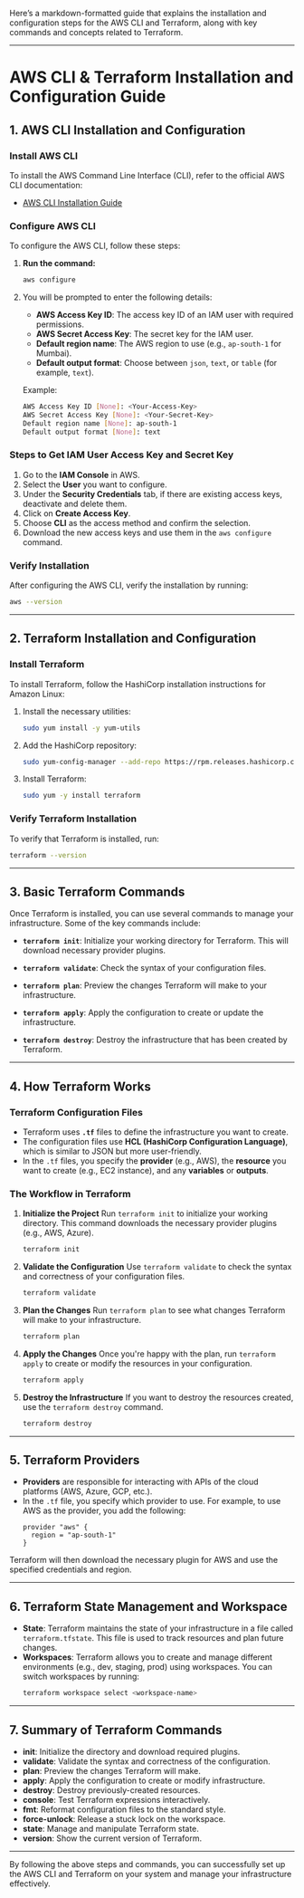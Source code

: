 Here’s a markdown-formatted guide that explains the installation and configuration steps for the AWS CLI and Terraform, along with key commands and concepts related to Terraform.

---

# **AWS CLI & Terraform Installation and Configuration Guide**

## **1. AWS CLI Installation and Configuration**

### **Install AWS CLI**
To install the AWS Command Line Interface (CLI), refer to the official AWS CLI documentation:

- [AWS CLI Installation Guide](https://docs.aws.amazon.com/cli/latest/userguide/getting-started-install.html)

### **Configure AWS CLI**
To configure the AWS CLI, follow these steps:

1. **Run the command:**
   ```bash
   aws configure
   ```
2. You will be prompted to enter the following details:
   - **AWS Access Key ID**: The access key ID of an IAM user with required permissions.
   - **AWS Secret Access Key**: The secret key for the IAM user.
   - **Default region name**: The AWS region to use (e.g., `ap-south-1` for Mumbai).
   - **Default output format**: Choose between `json`, `text`, or `table` (for example, `text`).

   Example:
   ```bash
   AWS Access Key ID [None]: <Your-Access-Key>
   AWS Secret Access Key [None]: <Your-Secret-Key>
   Default region name [None]: ap-south-1
   Default output format [None]: text
   ```

### **Steps to Get IAM User Access Key and Secret Key**
1. Go to the **IAM Console** in AWS.
2. Select the **User** you want to configure.
3. Under the **Security Credentials** tab, if there are existing access keys, deactivate and delete them.
4. Click on **Create Access Key**.
5. Choose **CLI** as the access method and confirm the selection.
6. Download the new access keys and use them in the `aws configure` command.

### **Verify Installation**
After configuring the AWS CLI, verify the installation by running:
```bash
aws --version
```

---

## **2. Terraform Installation and Configuration**

### **Install Terraform**
To install Terraform, follow the HashiCorp installation instructions for Amazon Linux:

1. Install the necessary utilities:
   ```bash
   sudo yum install -y yum-utils
   ```
2. Add the HashiCorp repository:
   ```bash
   sudo yum-config-manager --add-repo https://rpm.releases.hashicorp.com/AmazonLinux/hashicorp.repo
   ```
3. Install Terraform:
   ```bash
   sudo yum -y install terraform
   ```

### **Verify Terraform Installation**
To verify that Terraform is installed, run:
```bash
terraform --version
```

---

## **3. Basic Terraform Commands**

Once Terraform is installed, you can use several commands to manage your infrastructure. Some of the key commands include:

- **`terraform init`**: Initialize your working directory for Terraform. This will download necessary provider plugins.
  
- **`terraform validate`**: Check the syntax of your configuration files.

- **`terraform plan`**: Preview the changes Terraform will make to your infrastructure.

- **`terraform apply`**: Apply the configuration to create or update the infrastructure.

- **`terraform destroy`**: Destroy the infrastructure that has been created by Terraform.

---

## **4. How Terraform Works**

### **Terraform Configuration Files**

- Terraform uses **`.tf`** files to define the infrastructure you want to create.
- The configuration files use **HCL (HashiCorp Configuration Language)**, which is similar to JSON but more user-friendly.
- In the `.tf` files, you specify the **provider** (e.g., AWS), the **resource** you want to create (e.g., EC2 instance), and any **variables** or **outputs**.

### **The Workflow in Terraform**

1. **Initialize the Project**
   Run `terraform init` to initialize your working directory. This command downloads the necessary provider plugins (e.g., AWS, Azure).
   ```bash
   terraform init
   ```

2. **Validate the Configuration**
   Use `terraform validate` to check the syntax and correctness of your configuration files.
   ```bash
   terraform validate
   ```

3. **Plan the Changes**
   Run `terraform plan` to see what changes Terraform will make to your infrastructure.
   ```bash
   terraform plan
   ```

4. **Apply the Changes**
   Once you're happy with the plan, run `terraform apply` to create or modify the resources in your configuration.
   ```bash
   terraform apply
   ```

5. **Destroy the Infrastructure**
   If you want to destroy the resources created, use the `terraform destroy` command.
   ```bash
   terraform destroy
   ```

---

## **5. Terraform Providers**

- **Providers** are responsible for interacting with APIs of the cloud platforms (AWS, Azure, GCP, etc.).
- In the `.tf` file, you specify which provider to use. For example, to use AWS as the provider, you add the following:
  ```hcl
  provider "aws" {
    region = "ap-south-1"
  }
  ```

Terraform will then download the necessary plugin for AWS and use the specified credentials and region.

---

## **6. Terraform State Management and Workspace**

- **State**: Terraform maintains the state of your infrastructure in a file called `terraform.tfstate`. This file is used to track resources and plan future changes.
- **Workspaces**: Terraform allows you to create and manage different environments (e.g., dev, staging, prod) using workspaces. You can switch workspaces by running:
  ```bash
  terraform workspace select <workspace-name>
  ```

---

## **7. Summary of Terraform Commands**

- **init**: Initialize the directory and download required plugins.
- **validate**: Validate the syntax and correctness of the configuration.
- **plan**: Preview the changes Terraform will make.
- **apply**: Apply the configuration to create or modify infrastructure.
- **destroy**: Destroy previously-created resources.
- **console**: Test Terraform expressions interactively.
- **fmt**: Reformat configuration files to the standard style.
- **force-unlock**: Release a stuck lock on the workspace.
- **state**: Manage and manipulate Terraform state.
- **version**: Show the current version of Terraform.

---

By following the above steps and commands, you can successfully set up the AWS CLI and Terraform on your system and manage your infrastructure effectively.

